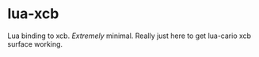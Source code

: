 # lua-xcb
Lua binding to xcb. _Extremely_ minimal. Really just here to get lua-cario xcb surface working.

